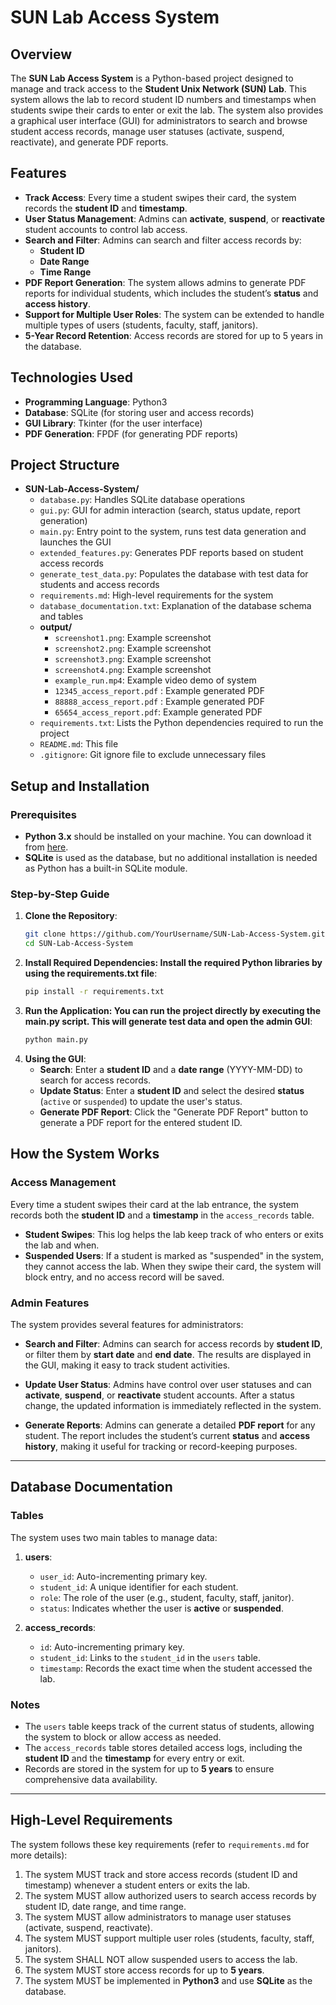 # SUN Lab Access System


## Overview

The **SUN Lab Access System** is a Python-based project designed to manage and track access to the **Student Unix Network (SUN) Lab**. This system allows the lab to record student ID numbers and timestamps when students swipe their cards to enter or exit the lab. The system also provides a graphical user interface (GUI) for administrators to search and browse student access records, manage user statuses (activate, suspend, reactivate), and generate PDF reports.

## Features

- **Track Access**: Every time a student swipes their card, the system records the **student ID** and **timestamp**.
- **User Status Management**: Admins can **activate**, **suspend**, or **reactivate** student accounts to control lab access.
- **Search and Filter**: Admins can search and filter access records by:
  - **Student ID**
  - **Date Range**
  - **Time Range**
- **PDF Report Generation**: The system allows admins to generate PDF reports for individual students, which includes the student’s **status** and **access history**.
- **Support for Multiple User Roles**: The system can be extended to handle multiple types of users (students, faculty, staff, janitors).
- **5-Year Record Retention**: Access records are stored for up to 5 years in the database.

## Technologies Used

- **Programming Language**: Python3
- **Database**: SQLite (for storing user and access records)
- **GUI Library**: Tkinter (for the user interface)
- **PDF Generation**: FPDF (for generating PDF reports)

## Project Structure

- **SUN-Lab-Access-System/**
  - `database.py`: Handles SQLite database operations
  - `gui.py`: GUI for admin interaction (search, status update, report generation)
  - `main.py`: Entry point to the system, runs test data generation and launches the GUI
  - `extended_features.py`: Generates PDF reports based on student access records
  - `generate_test_data.py`: Populates the database with test data for students and access records
  - `requirements.md`: High-level requirements for the system
  - `database_documentation.txt`: Explanation of the database schema and tables
  - **output/**
    - `screenshot1.png`: Example screenshot
    - `screenshot2.png`: Example screenshot
    - `screenshot3.png`: Example screenshot
    - `screenshot4.png`: Example screenshot 
    - `example_run.mp4`: Example video demo of system
    - `12345_access_report.pdf` : Example generated PDF
    - `88888_access_report.pdf` : Example generated PDF
    - `65654_access_report.pdf`: Example generated PDF
  - `requirements.txt`: Lists the Python dependencies required to run the project
  - `README.md`: This file
  - `.gitignore`: Git ignore file to exclude unnecessary files

## Setup and Installation

### Prerequisites

- **Python 3.x** should be installed on your machine. You can download it from [here](https://www.python.org/downloads/).
- **SQLite** is used as the database, but no additional installation is needed as Python has a built-in SQLite module.

### Step-by-Step Guide

1. **Clone the Repository**:
   ```bash
   git clone https://github.com/YourUsername/SUN-Lab-Access-System.git
   cd SUN-Lab-Access-System
2. **Install Required Dependencies: Install the required Python libraries by using the requirements.txt file**:
   ```bash
   pip install -r requirements.txt

3. **Run the Application: You can run the project directly by executing the main.py script. This will generate test data and open the admin GUI**:
   ```bash
   python main.py

4. **Using the GUI**:
   - **Search**: Enter a **student ID** and a **date range** (YYYY-MM-DD) to search for access records.
   - **Update Status**: Enter a **student ID** and select the desired **status** (`active` or `suspended`) to update the user's status.
   - **Generate PDF Report**: Click the "Generate PDF Report" button to generate a PDF report for the entered student ID.


## How the System Works

### Access Management

Every time a student swipes their card at the lab entrance, the system records both the **student ID** and a **timestamp** in the `access_records` table.

- **Student Swipes**: This log helps the lab keep track of who enters or exits the lab and when.
- **Suspended Users**: If a student is marked as "suspended" in the system, they cannot access the lab. When they swipe their card, the system will block entry, and no access record will be saved.

### Admin Features

The system provides several features for administrators:

- **Search and Filter**: Admins can search for access records by **student ID**, or filter them by **start date** and **end date**. The results are displayed in the GUI, making it easy to track student activities.

- **Update User Status**: Admins have control over user statuses and can **activate**, **suspend**, or **reactivate** student accounts. After a status change, the updated information is immediately reflected in the system.

- **Generate Reports**: Admins can generate a detailed **PDF report** for any student. The report includes the student’s current **status** and **access history**, making it useful for tracking or record-keeping purposes.

---

## Database Documentation

### Tables

The system uses two main tables to manage data:

1. **users**:
   - `user_id`: Auto-incrementing primary key.
   - `student_id`: A unique identifier for each student.
   - `role`: The role of the user (e.g., student, faculty, staff, janitor).
   - `status`: Indicates whether the user is **active** or **suspended**.

2. **access_records**:
   - `id`: Auto-incrementing primary key.
   - `student_id`: Links to the `student_id` in the `users` table.
   - `timestamp`: Records the exact time when the student accessed the lab.

### Notes

- The `users` table keeps track of the current status of students, allowing the system to block or allow access as needed.
- The `access_records` table stores detailed access logs, including the **student ID** and the **timestamp** for every entry or exit.
- Records are stored in the system for up to **5 years** to ensure comprehensive data availability.

---

## High-Level Requirements

The system follows these key requirements (refer to `requirements.md` for more details):

1. The system MUST track and store access records (student ID and timestamp) whenever a student enters or exits the lab.
2. The system MUST allow authorized users to search access records by student ID, date range, and time range.
3. The system MUST allow administrators to manage user statuses (activate, suspend, reactivate).
4. The system MUST support multiple user roles (students, faculty, staff, janitors).
5. The system SHALL NOT allow suspended users to access the lab.
6. The system MUST store access records for up to **5 years**.
7. The system MUST be implemented in **Python3** and use **SQLite** as the database.





